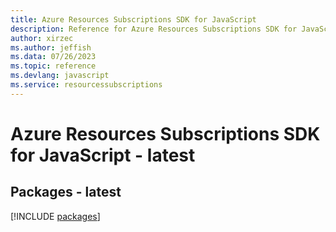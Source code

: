 ```yaml
---
title: Azure Resources Subscriptions SDK for JavaScript
description: Reference for Azure Resources Subscriptions SDK for JavaScript
author: xirzec
ms.author: jeffish
ms.data: 07/26/2023
ms.topic: reference
ms.devlang: javascript
ms.service: resourcessubscriptions
---
```

# Azure Resources Subscriptions SDK for JavaScript - latest
## Packages - latest
[!INCLUDE [packages](resources-subscriptions-index.md)]